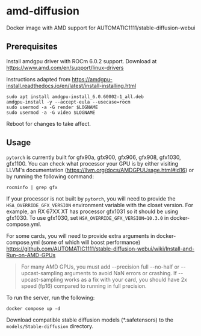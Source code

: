 # amd-diffusion

Docker image with AMD support for AUTOMATIC1111/stable-diffusion-webui

## Prerequisites

Install amdgpu driver with ROCm 6.0.2 support. Download at https://www.amd.com/en/support/linux-drivers

Instructions adapted from https://amdgpu-install.readthedocs.io/en/latest/install-installing.html

```
sudo apt install amdgpu-install_6.0.60002-1_all.deb
amdgpu-install -y --accept-eula --usecase=rocm
sudo usermod -a -G render $LOGNAME
sudo usermod -a -G video $LOGNAME
```

Reboot for changes to take affect.

## Usage

`pytorch` is currently built for gfx90a, gfx900, gfx906, gfx908, gfx1030, gfx1100. You can check what processor your GPU is by either visiting LLVM's documentation (https://llvm.org/docs/AMDGPUUsage.html#id16) or by running the following command:

```
rocminfo | grep gfx
```

If your processor is not built by `pytorch`, you will need to provide the `HSA_OVERRIDE_GFX_VERSION` environment variable with the closet version. For example, an RX 67XX XT has processor gfx1031 so it should be using gfx1030. To use gfx1030, set `HSA_OVERRIDE_GFX_VERSION=10.3.0` in docker-compose.yml.

For some cards, you will need to provide extra arguments in docker-compose.yml (some of which will boost performance) https://github.com/AUTOMATIC1111/stable-diffusion-webui/wiki/Install-and-Run-on-AMD-GPUs
> For many AMD GPUs, you must add --precision full --no-half or --upcast-sampling arguments to avoid NaN errors or crashing. If --upcast-sampling works as a fix with your card, you should have 2x speed (fp16) compared to running in full precision.

To run the server, run the following:

```
docker compose up -d
```

Download compatible stable diffusion models (*.safetensors) to the `models/Stable-diffusion` directory.
